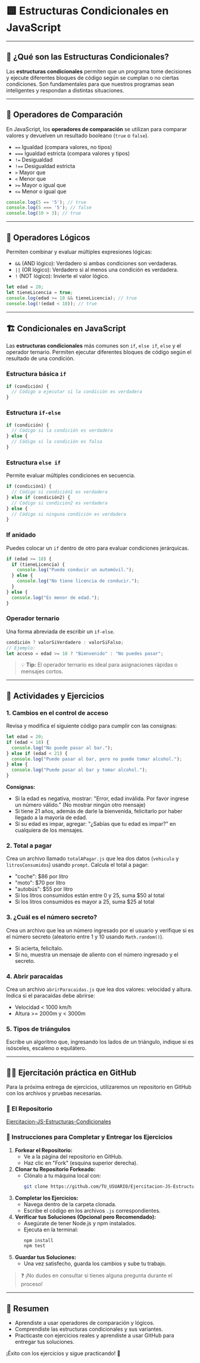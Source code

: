 # 🟨 Estructuras Condicionales en JavaScript

---

## 🤔 ¿Qué son las Estructuras Condicionales?
Las **estructuras condicionales** permiten que un programa tome decisiones y ejecute diferentes bloques de código según se cumplan o no ciertas condiciones. Son fundamentales para que nuestros programas sean inteligentes y respondan a distintas situaciones.

---

## 🧮 Operadores de Comparación
En JavaScript, los **operadores de comparación** se utilizan para comparar valores y devuelven un resultado booleano (`true` o `false`).

- `==` Igualdad (compara valores, no tipos)
- `===` Igualdad estricta (compara valores y tipos)
- `!=` Desigualdad
- `!==` Desigualdad estricta
- `>` Mayor que
- `<` Menor que
- `>=` Mayor o igual que
- `<=` Menor o igual que

```js
console.log(5 == '5'); // true
console.log(5 === '5'); // false
console.log(10 > 3); // true
```

---

## 🔗 Operadores Lógicos
Permiten combinar y evaluar múltiples expresiones lógicas:
- `&&` (AND lógico): Verdadero si ambas condiciones son verdaderas.
- `||` (OR lógico): Verdadero si al menos una condición es verdadera.
- `!` (NOT lógico): Invierte el valor lógico.

```js
let edad = 20;
let tieneLicencia = true;
console.log(edad >= 18 && tieneLicencia); // true
console.log(!(edad < 18)); // true
```

---

## 🏗️ Condicionales en JavaScript
Las **estructuras condicionales** más comunes son `if`, `else if`, `else` y el operador ternario. Permiten ejecutar diferentes bloques de código según el resultado de una condición.

### Estructura básica `if`
```js
if (condición) {
  // Código a ejecutar si la condición es verdadera
}
```

### Estructura `if-else`
```js
if (condición) {
  // Código si la condición es verdadera
} else {
  // Código si la condición es falsa
}
```

### Estructura `else if`
Permite evaluar múltiples condiciones en secuencia.
```js
if (condición1) {
  // Código si condición1 es verdadera
} else if (condición2) {
  // Código si condición2 es verdadera
} else {
  // Código si ninguna condición es verdadera
}
```

### If anidado
Puedes colocar un `if` dentro de otro para evaluar condiciones jerárquicas.
```js
if (edad >= 18) {
  if (tieneLicencia) {
    console.log("Puede conducir un automóvil.");
  } else {
    console.log("No tiene licencia de conducir.");
  }
} else {
  console.log("Es menor de edad.");
}
```

### Operador ternario
Una forma abreviada de escribir un `if-else`.
```js
condición ? valorSiVerdadero : valorSiFalso;
// Ejemplo:
let acceso = edad >= 18 ? "Bienvenido" : "No puedes pasar";
```

> 💡 **Tip:** El operador ternario es ideal para asignaciones rápidas o mensajes cortos.

---

## 📝 Actividades y Ejercicios

### 1. Cambios en el control de acceso
Revisa y modifica el siguiente código para cumplir con las consignas:
```js
let edad = 20;
if (edad < 18) {
  console.log("No puede pasar al bar.");
} else if (edad < 21) {
  console.log("Puede pasar al bar, pero no puede tomar alcohol.");
} else {
  console.log("Puede pasar al bar y tomar alcohol.");
}
```
**Consignas:**
- Si la edad es negativa, mostrar: "Error, edad inválida. Por favor ingrese un número válido." (No mostrar ningún otro mensaje)
- Si tiene 21 años, además de darle la bienvenida, felicitarlo por haber llegado a la mayoría de edad.
- Si su edad es impar, agregar: "¿Sabías que tu edad es impar?" en cualquiera de los mensajes.

### 2. Total a pagar
Crea un archivo llamado `totalAPagar.js` que lea dos datos (`vehiculo` y `litrosConsumidos`) usando `prompt`. Calcula el total a pagar:
- "coche": $86 por litro
- "moto": $70 por litro
- "autobús": $55 por litro
- Si los litros consumidos están entre 0 y 25, suma $50 al total
- Si los litros consumidos es mayor a 25, suma $25 al total

### 3. ¿Cuál es el número secreto?
Crea un archivo que lea un número ingresado por el usuario y verifique si es el número secreto (aleatorio entre 1 y 10 usando `Math.random()`).
- Si acierta, felicítalo.
- Si no, muestra un mensaje de aliento con el número ingresado y el secreto.

### 4. Abrir paracaídas
Crea un archivo `abrirParacaidas.js` que lea dos valores: velocidad y altura. Indica si el paracaídas debe abrirse:
- Velocidad < 1000 km/h
- Altura >= 2000m y < 3000m

### 5. Tipos de triángulos
Escribe un algoritmo que, ingresando los lados de un triángulo, indique si es isósceles, escaleno o equilátero.

---

## 🧑‍💻 Ejercitación práctica en GitHub

Para la próxima entrega de ejercicios, utilizaremos un repositorio en GitHub con los archivos y pruebas necesarias.

### 🔗 El Repositorio
[Ejercitacion-JS-Estructuras-Condicionales](https://github.com/FabioDrizZt/Ejercitacion-JS-Estructuras-Condicionales)

### 📝 Instrucciones para Completar y Entregar los Ejercicios
1. **Forkear el Repositorio:**
   - Ve a la página del repositorio en GitHub.
   - Haz clic en "Fork" (esquina superior derecha).
2. **Clonar tu Repositorio Forkeado:**
   - Clónalo a tu máquina local con:
     ```bash
     git clone https://github.com/TU_USUARIO/Ejercitacion-JS-Estructuras-Condicionales.git
     ```
3. **Completar los Ejercicios:**
   - Navega dentro de la carpeta clonada.
   - Escribe el código en los archivos `.js` correspondientes.
4. **Verificar tus Soluciones (Opcional pero Recomendado):**
   - Asegúrate de tener Node.js y npm instalados.
   - Ejecuta en la terminal:
     ```bash
     npm install
     npm test
     ```
5. **Guardar tus Soluciones:**
   - Una vez satisfecho, guarda los cambios y sube tu trabajo.

> ❓ ¡No dudes en consultar si tienes alguna pregunta durante el proceso!

---

## 🎯 Resumen
- Aprendiste a usar operadores de comparación y lógicos.
- Comprendiste las estructuras condicionales y sus variantes.
- Practicaste con ejercicios reales y aprendiste a usar GitHub para entregar tus soluciones.

¡Éxito con los ejercicios y sigue practicando! 💪


